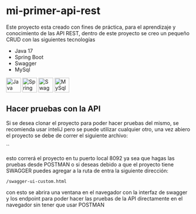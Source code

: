 # mi-primer-api-rest

Este proyecto esta creado con fines de práctica, para el aprendizaje y conocimiento de las API REST, dentro de este proyecto se creo un pequeño CRUD con las siguientes tecnologías

- Java 17
- Spring Boot
- Swagger
- MySql

<img width="40px" alt="Java" src="https://github.com/RodrigoBaltazarDuran/mi-primer-api-rest/assets/66747394/8fc3052f-b67d-4fed-b0fc-481d95e7268d"/>
<img width="40px" alt="Spring Boot" src="https://github.com/RodrigoBaltazarDuran/mi-primer-api-rest/assets/66747394/672eb127-ca2c-44b4-b958-8e1001ec08bb"/>
<img width="40px" alt="Swagger" src="https://github.com/RodrigoBaltazarDuran/mi-primer-api-rest/assets/66747394/227fae80-1c91-4932-9ea3-9a6f7e00942b"/>
<img width="40px" alt="MySql" src="https://github.com/RodrigoBaltazarDuran/mi-primer-api-rest/assets/66747394/a9c54452-acde-44ef-ac8f-ae18ec6e855b"/>

## Hacer pruebas con la API
Si se desea clonar el proyecto para poder hacer pruebas del mismo, se recomienda usar inteliJ pero se puede utilizar cualquier otro, una vez abiero el proyecto se debe de correr el siguiente archivo:

``

esto correrá el proyecto en tu puerto local 8092 ya sea que hagas las pruebas desde POSTMAN o si deseas debido a que el proyecto tiene SWAGGER puedes agregar a la ruta de entra la siguiente dirección:

`/swagger-ui-custom.html`

con esto se abrira una ventana en el navegador con la interfaz de swagger y los endpoint para poder hacer las pruebas de la API directamente en el navegador sin tener que usar POSTMAN
